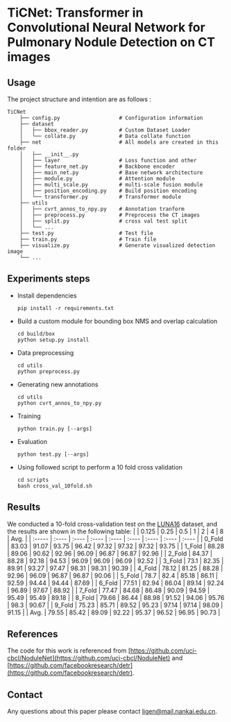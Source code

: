 # TiCNet: Transformer in Convolutional Neural Network for Pulmonary Nodule Detection on CT images
## Usage

The project structure and intention are as follows :

```
TiCNet                             
    ├── config.py                   # Configuration information
    ├── dataset
    │   ├── bbox_reader.py          # Custom Dataset Loader
    │   └── collate.py              # Data collate function
    ├── net                         # All models are created in this folder
    │   ├── __init__.py
    │   ├── layer                   # Loss function and other
    │   ├── feature_net.py          # Backbone encoder
    │   ├── main_net.py             # Base network architecture
    │   ├── module.py               # Attention module
    │   ├── multi_scale.py          # multi-scale fusion module
    │   ├── position_encoding.py    # Build position encoding
    │   └── transformer.py          # Transformer module
    ├── utils
    │   ├── cvrt_annos_to_npy.py    # Annotation tranform
    │   ├── preprocess.py           # Preprocess the CT images
    │   ├── split.py                # cross val test split
    │   └── ...
    ├── test.py                     # Test file
    ├── train.py                    # Train file
    ├── visualize.py                # Generate visualized detection image
    └── ...
```

## Experiments steps

- Install dependencies

  ```
  pip install -r requirements.txt
  ```

- Build a custom module for bounding box NMS and overlap calculation

  ```
  cd build/box
  python setup.py install
  ```

- Data preprocessing

  ```
  cd utils
  python preprocess.py
  ```

- Generating new annotations

  ```
  cd utils
  python cvrt_annos_to_npy.py
  ```

- Training

  ```
  python train.py [--args]
  ```

- Evaluation

  ```
  python test.py [--args]
  ```

- Using followed script to perform a 10 fold cross validation

  ```
  cd scripts
  bash cross_val_10fold.sh
  ```

## Results

We conducted a 10-fold cross-validation test on the [LUNA16](https://luna16.grand-challenge.org/) dataset, and the results are shown in the following table:
|        | 0.125 | 0.25  | 0.5   | 1     | 2     | 4     | 8     | Avg.  |
| :----- | :---- | :---- | :---- | :---- | :---- | :---- | :---- | :---- |
| 0_Fold | 83.03 | 91.07 | 93.75 | 96.42 | 97.32 | 97.32 | 97.32 | 93.75 |
| 1_Fold | 88.28 | 89.06 | 90.62 | 92.96 | 96.09 | 96.87 | 96.87 | 92.96 |
| 2_Fold | 84.37 | 88.28 | 92.18 | 94.53 | 96.09 | 96.09 | 96.09 | 92.52 |
| 3_Fold | 73.1  | 82.35 | 89.91 | 93.27 | 97.47 | 98.31 | 98.31 | 90.39 |
| 4_Fold | 78.12 | 81.25 | 88.28 | 92.96 | 96.09 | 96.87 | 96.87 | 90.06 |
| 5_Fold | 78.7  | 82.4  | 85.18 | 86.11 | 92.59 | 94.44 | 94.44 | 87.69 |
| 6_Fold | 77.51 | 82.94 | 86.04 | 89.14 | 92.24 | 96.89 | 97.67 | 88.92 |
| 7_Fold | 77.47 | 84.68 | 86.48 | 90.09 | 94.59 | 95.49 | 95.49 | 89.18 |
| 8_Fold | 79.66 | 86.44 | 88.98 | 91.52 | 94.06 | 95.76 | 98.3  | 90.67 |
| 9_Fold | 75.23 | 85.71 | 89.52 | 95.23 | 97.14 | 97.14 | 98.09 | 91.15 |
| Avg.   | 79.55 | 85.42 | 89.09 | 92.22 | 95.37 | 96.52 | 96.95 | 90.73 |


## References
The code for this work is referenced from [https://github.com/uci-cbcl/NoduleNet](https://github.com/uci-cbcl/NoduleNet) and [https://github.com/facebookresearch/detr](https://github.com/facebookresearch/detr).

## Contact
Any questions about this paper please contact [ligen@mail.nankai.edu.cn](mailto:ligen@mail.nankai.edu.cn).
